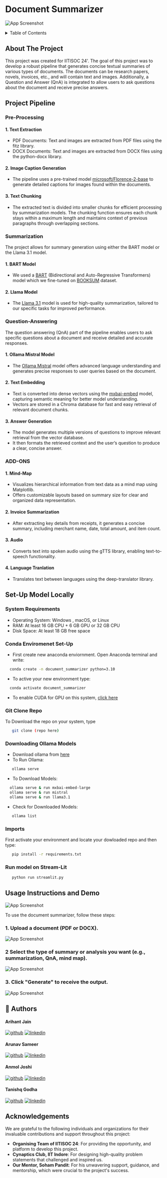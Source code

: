 
# Document Summarizer





![App Screenshot](https://via.placeholder.com/468x300?text=App+Screenshot+Here)


<details>
<summary>Table of Contents</summary>

- [About the Project](#document-summarizer)
- [Project Pipeline](#project-pipeline)
  - [Pre-Processing](#pre-processing)
  - [Summarization](#summarization)
  - [Question-Answering](#question-answering)
  - [ADD-ONS] (#ADD-ONS)
- [Usage Instructions and Demo](#usage-instructions-and-demo)
- [Authors](#authors)
- []


</details>

## About The Project

This project was created for IITISOC 24'. The goal of this project was to develop a robust pipeline that generates concise textual summaries of various types of documents. The documents can be research papers, novels, invoices, etc., and will contain text and images. Additionally, a Question and Answer (QnA) is integrated to  allow users to ask questions about the document and receive precise answers.

## Project Pipeline


### Pre-Processing

#### 1. Text Extraction

- PDF Documents: Text and images are extracted from PDF files using the fitz library.
- DOCX Documents: Text and images are extracted from DOCX files using the python-docx library.


#### 2. Image Caption Generation
- The pipeline uses a pre-trained model [microsoft/Florence-2-base](https://huggingface.co/microsoft/Florence-2-base) to generate detailed captions for images found within the documents.


#### 3. Text Chunking

- The extracted text is divided into smaller chunks for efficient processing by summarization models. The chunking function ensures each chunk stays within a maximum length and maintains context of previous paragraphs through overlapping sections.

### Summarization
The project allows for summary generation using either the BART model or the Llama 3.1 model.

#### 1. BART Model
- We used a [BART](https://huggingface.co/facebook/bart-large-cnn) (Bidirectional and Auto-Regressive Transformers) model which we fine-tuned on [BOOKSUM](https://huggingface.co/datasets/kmfoda/booksum) dataset.

#### 2. Llama Model
- The [Llama 3.1](https://llama.meta.com) model is used for high-quality summarization, tailored to our specific tasks for improved performance.

### Question-Answering
The question answering (QnA) part of the pipeline enables users to ask specific questions about a document and receive detailed and accurate responses.

#### 1. Ollama Mistral Model

- The [Ollama Mistral](https://ollama.com/library/mistral) model offers advanced language understanding and generates precise responses to user queries based on the document.

#### 2. Text Embedding
- Text is converted into dense vectors using the [mxbai-embed](https://ollama.com/library/mxbai-embed-large) model, capturing semantic meaning for better model understanding.
- Vectors are stored in a Chroma database for fast and easy retrieval of relevant document chunks.
#### 3. Answer Generation
- The model generates multiple versions of questions to improve relevant retrieval from the vector database.
- It then formats the retrieved context and the user’s question to produce a clear, concise answer.




### ADD-ONS

#### 1. Mind-Map
- Visualizes hierarchical information from text data as a mind map using Matplotlib.
- Offers customizable layouts based on summary size for clear and organized data representation.

#### 2. Invoice Summarization
- After extracting key details from receipts, it generates a concise summary, including merchant name, date, total amount, and item count.
#### 3. Audio 
- Converts text into spoken audio using the gTTS library, enabling text-to-speech functionality. 
#### 4. Language Tranlation
- Translates text between languages using the deep-translator library.






## Set-Up Model Locally

### System Requirements

- Operating System: Windows , macOS, or Linux
- RAM: At least 16 GB CPU + 6 GB GPU or 32 GB CPU
- Disk Space: At least 18 GB free space

### Conda Enviromenet Set-Up
- First create new anaconda enviornment. Open Anaconda terminal and write:
```bash
  conda create -n document_summarizer python=3.10 
```

- To active your new environment type:
```bash
  conda activate document_summarizer 
```
- To enable CUDA for GPU on this system, [click here](https://pytorch.org/get-started/locally/)

### Git Clone Repo
To Download the repo on your system, type
```bash
   git clone (repo here)
```
### Downloading Ollama Models
- Download ollama from [here](https://ollama.com/)
- To Run Ollama:
```bash
   ollama serve
```
- To Download Models:
 ```bash
   ollama serve & run mxbai-embed-large
   ollama serve & run mistral
   ollama serve & run llama3.1
```
-  Check for Downloaded Models:
```bash
   ollama list
```
### Imports 
First activate your environment and locate your dowloaded repo and then type:
```bash
   pip install -r requirements.txt
```

### Run model on Stream-Lit
```bash
   python run streamlit.py
```












## Usage Instructions and Demo
![App Screenshot](https://via.placeholder.com/468x300?text=App+Screenshot+Here)

To use the document summarizer, follow these steps:

### 1. Upload a document (PDF or DOCX).
![App Screenshot](https://via.placeholder.com/468x300?text=App+Screenshot+Here)

### 2 Select the type of summary or analysis you want (e.g., summarization, QnA, mind map).
![App Screenshot](https://via.placeholder.com/468x300?text=App+Screenshot+Here)


### 3. Click "Generate" to receive the output.
![App Screenshot](https://via.placeholder.com/468x300?text=App+Screenshot+Here)
## 🔗 Authors

 #### Arihant Jain

 [![github](https://img.shields.io/badge/github-000?style=for-the-badge&logo=github&logoColor=white)](https://github.com/Arihant779)
[![linkedin](https://img.shields.io/badge/linkedin-0A66C2?style=for-the-badge&logo=linkedin&logoColor=white)](https://www.linkedin.com/in/arihant-jain-a946962a6/)

#### Arunav Sameer

 [![github](https://img.shields.io/badge/github-000?style=for-the-badge&logo=github&logoColor=white)](https://github.com/arunavsameer)
[![linkedin](https://img.shields.io/badge/linkedin-0A66C2?style=for-the-badge&logo=linkedin&logoColor=white)](https://www.linkedin.com/in/arunav-sameer-012129230/)

#### Anmol Joshi

 [![github](https://img.shields.io/badge/github-000?style=for-the-badge&logo=github&logoColor=white)](https://github.com/Anmol-Joshi004)
[![linkedin](https://img.shields.io/badge/linkedin-0A66C2?style=for-the-badge&logo=linkedin&logoColor=white)](https://www.linkedin.com/in/anmol-joshi-64a041286/)


#### Tanishq Godha 

 [![github](https://img.shields.io/badge/github-000?style=for-the-badge&logo=github&logoColor=white)](https://github.com/Tanishq-Godha)
[![linkedin](https://img.shields.io/badge/linkedin-0A66C2?style=for-the-badge&logo=linkedin&logoColor=white)](https://www.linkedin.com/in/tanishq-godha-08a7a12b0/)








## Acknowledgements

We are grateful to the following individuals and organizations for their invaluable contributions and support throughout this project:

- **Organising Team of IITISOC 24**: For providing the opportunity, and platform to develop this project. 
- **Cynaptics Club, IIT Indore**: For designing high-quality problem statements that challenged and inspired us.
- **Our Mentor, Soham Pandit**: For his unwavering support, guidance, and mentorship, which were crucial to the project's success.

